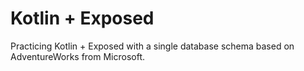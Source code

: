 # Kotlin + Exposed

Practicing Kotlin + Exposed with a single database schema based on AdventureWorks from Microsoft. 
